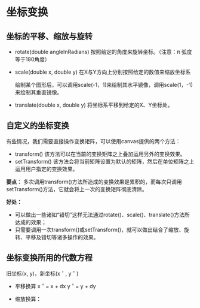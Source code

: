 # 坐标变换

## 坐标的平移、缩放与旋转
- rotate(double angleInRadians)
    按照给定的角度来旋转坐标。（注意：π 弧度等于180角度）
- scale(double x, double y)
    在X与Y方向上分别按照给定的数值来缩放坐标系

    绘制某个图形后，可以调用scale(-1，1)来绘制其水平镜像，调用scale(1，-1)来绘制其垂直镜像。

- translate(double x, double y) 
    将坐标系平移到给定的X、Y坐标处。

## 自定义的坐标变换
有些情况，我们需要直接操作变换矩阵，可以使用canvas提供的两个方法：
- transform() 
    该方法可以在当前的变换矩阵之上叠加运用另外的变换效果。
- setTransform()
    该方法会将当前矩阵设置为默认的矩阵，然后在单位矩阵之上运用用户指定的变换效果。

**要点：**
    多次调用transform()方法所造成的变换效果是累积的，而每次只调用setTransform()方法，它就会将上一次的变换矩阵彻底清除。

**好处：**
- 可以做出一些诸如“错切”这样无法通过rotate()、scale()、translate()方法所达成的效果；
- 只需要调用一次transform()或setTransform()，就可以做出结合了缩放、旋转、平移及错切等诸多操作的效果。


## 坐标变换所用的代数方程

旧坐标(x, y)，新坐标(x＇, y＇)

- 平移换算
    x＇= x + dx
    y＇= y + dy

- 缩放换算：
